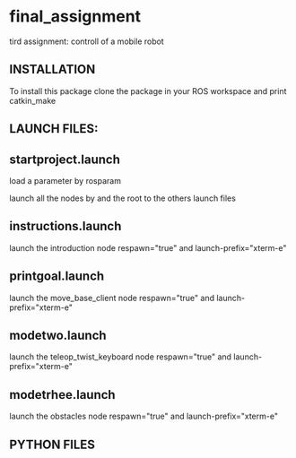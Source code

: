 # final_assignment
tird assignment: controll of a mobile robot

INSTALLATION
----
To install this package clone the package in your ROS workspace and print catkin_make

LAUNCH FILES:
----
startproject.launch
---
load a parameter by rosparam

launch all the nodes by <include> and the root to the others launch files

instructions.launch
---
launch the introduction node respawn="true" and launch-prefix="xterm-e"
  
printgoal.launch
---
launch the move_base_client node respawn="true" and launch-prefix="xterm-e"
  
modetwo.launch
---
launch the teleop_twist_keyboard node respawn="true" and launch-prefix="xterm-e"
  
modetrhee.launch
---
launch the obstacles node respawn="true" and launch-prefix="xterm-e"
  

PYTHON FILES
----
